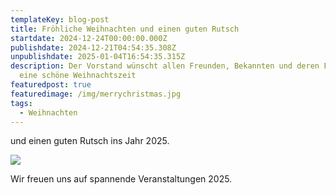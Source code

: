 ```yaml
---
templateKey: blog-post
title: Fröhliche Weihnachten und einen guten Rutsch
startdate: 2024-12-24T00:00:00.000Z
publishdate: 2024-12-21T04:54:35.308Z
unpublishdate: 2025-01-04T16:54:35.315Z
description: Der Vorstand wünscht allen Freunden, Bekannten und deren Familien
  eine schöne Weihnachtszeit
featuredpost: true
featuredimage: /img/merrychristmas.jpg
tags:
  - Weihnachten
---
```

und einen guten Rutsch ins Jahr 2025.

![](/img/weihnachtsmann_tanzt.jpg)

Wir freuen uns auf spannende Veranstaltungen 2025.